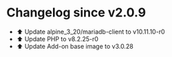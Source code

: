 # Changelog since v2.0.9
- ⬆️ Update alpine_3_20/mariadb-client to v10.11.10-r0 
- ⬆️ Update PHP to v8.2.25-r0 
- ⬆️ Update Add-on base image to v3.0.28 
